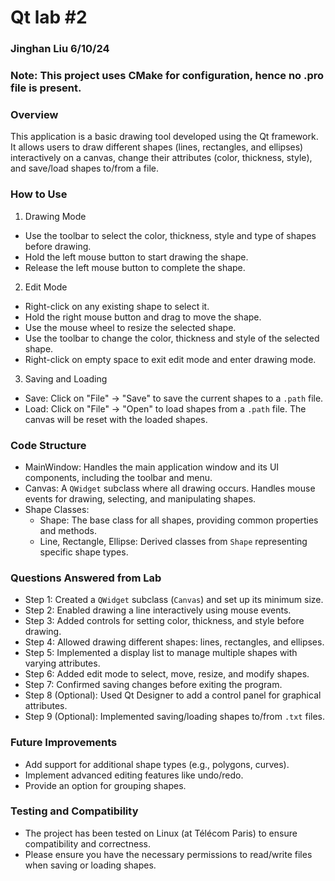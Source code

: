 # Qt lab #2

### Jinghan Liu   6/10/24

### Note: This project uses CMake for configuration, hence no .pro file is present.

### Overview

This application is a basic drawing tool developed using the Qt framework. It allows users to draw different shapes (lines, rectangles, and ellipses) interactively on a canvas, change their attributes (color, thickness, style), and save/load shapes to/from a file.

### How to Use

1. Drawing Mode

- Use the toolbar to select the color, thickness, style and type of shapes before drawing.
- Hold the left mouse button to start drawing the shape.
- Release the left mouse button to complete the shape.

2. Edit Mode

- Right-click on any existing shape to select it.
- Hold the right mouse button and drag to move the shape.
- Use the mouse wheel to resize the selected shape.
- Use the toolbar to change the color, thickness and style of the selected shape.
- Right-click on empty space to exit edit mode and enter drawing mode.

3. Saving and Loading

- Save: Click on "File" -> "Save" to save the current shapes to a `.path` file.
- Load: Click on "File" -> "Open" to load shapes from a `.path` file. The canvas will be reset with the loaded shapes.

### Code Structure

- MainWindow: Handles the main application window and its UI components, including the toolbar and menu.
- Canvas: A `QWidget` subclass where all drawing occurs. Handles mouse events for drawing, selecting, and manipulating shapes.
- Shape Classes:
    - Shape: The base class for all shapes, providing common properties and methods.
    - Line, Rectangle, Ellipse: Derived classes from `Shape` representing specific shape types.

### Questions Answered from Lab

- Step 1: Created a `QWidget` subclass (`Canvas`) and set up its minimum size.
- Step 2: Enabled drawing a line interactively using mouse events.
- Step 3: Added controls for setting color, thickness, and style before drawing.
- Step 4: Allowed drawing different shapes: lines, rectangles, and ellipses.
- Step 5: Implemented a display list to manage multiple shapes with varying attributes.
- Step 6: Added edit mode to select, move, resize, and modify shapes.
- Step 7: Confirmed saving changes before exiting the program.
- Step 8 (Optional): Used Qt Designer to add a control panel for graphical attributes.
- Step 9 (Optional): Implemented saving/loading shapes to/from `.txt` files.

### Future Improvements

- Add support for additional shape types (e.g., polygons, curves).
- Implement advanced editing features like undo/redo.
- Provide an option for grouping shapes.

### Testing and Compatibility

- The project has been tested on Linux (at Télécom Paris) to ensure compatibility and correctness.
- Please ensure you have the necessary permissions to read/write files when saving or loading shapes.
